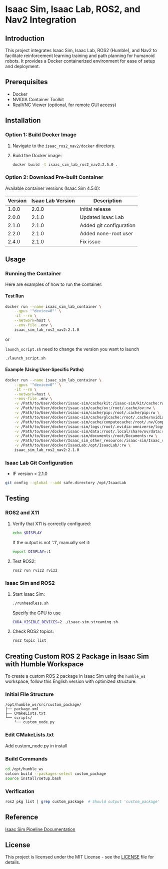 # Isaac Sim, Isaac Lab, ROS2, and Nav2 Integration

## Introduction

This project integrates Isaac Sim, Isaac Lab, ROS2 (Humble), and Nav2 to facilitate reinforcement learning training and path planning for humanoid robots. It provides a Docker containerized environment for ease of setup and deployment.

## Prerequisites

*   Docker
*   NVIDIA Container Toolkit
*   RealVNC Viewer (optional, for remote GUI access)

## Installation

### Option 1: Build Docker Image

1.  Navigate to the `isaac_ros2_nav2/docker` directory.
2.  Build the Docker image:

    ```bash
    docker build -t isaac_sim_lab_ros2_nav2:2.5.0 .
    ```

### Option 2: Download Pre-built Container

Available container versions (Isaac Sim 4.5.0):

| Version | Isaac Lab Version | Description |
|---------|-------------------|-------------|
| 1.0.0   | 2.0.0            | Initial release |
| 2.0.0   | 2.1.0            | Updated Isaac Lab |
| 2.1.0   | 2.1.0            | Added git configuration |
| 2.2.0   | 2.1.0            | Added none-root user |
| 2.4.0   | 2.1.0            | Fix issue |

## Usage

### Running the Container

Here are examples of how to run the container:

#### Test Run

```bash
docker run --name isaac_sim_lab_container \
    --gpus '"device=0"' \
    -it --rm \
    --network=host \
    --env-file .env \
    isaac_sim_lab_ros2_nav2:2.1.0
```

or

`launch_script.sh` need to change the version you want to launch
```bash
./launch_script.sh 
```

#### Example  (Using User-Specific Paths)

```bash
docker run --name isaac_sim_lab_container \
    --gpus '"device=0"' \
    -it --rm \
    --network=host \
    --env-file .env \
    -v /Path/to/User/docker/isaac-sim/cache/kit:/isaac-sim/kit/cache:rw \
    -v /Path/to/User/docker/isaac-sim/cache/ov:/root/.cache/ov:rw \
    -v /Path/to/User/docker/isaac-sim/cache/pip:/root/.cache/pip:rw \
    -v /Path/to/User/docker/isaac-sim/cache/glcache:/root/.cache/nvidia/GLCache:rw \
    -v /Path/to/User/docker/isaac-sim/cache/computecache:/root/.nv/ComputeCache:rw \
    -v /Path/to/User/docker/isaac-sim/logs:/root/.nvidia-omniverse/logs:rw \
    -v /Path/to/User/docker/isaac-sim/data:/root/.local/share/ov/data:rw \
    -v /Path/to/User/docker/isaac-sim/documents:/root/Documents:rw \
    -v /Path/to/User/docker/Isaac_sim_other_resource:/isaac-sim/Isaac_sim_other_resource:rw \
    -v /Path/to/User/docker/IsaacLab:/opt/IsaacLab/:rw \
    isaac_sim_lab_ros2_nav2:2.1.0
```

### Isaac Lab Git Configuration

* IF version < 2.1.0

```bash
git config --global --add safe.directory /opt/IsaacLab
```


## Testing

### ROS2 and X11

1.  Verify that X11 is correctly configured:

    ```bash
    echo $DISPLAY
    ```

    If the output is not ':1', manually set it:

    ```bash
    export DISPLAY=:1
    ```

2.  Test ROS2:

    ```bash
    ros2 run rviz2 rviz2
    ```

### Isaac Sim and ROS2

1.  Start Isaac Sim:

    ```bash
    ./runheadless.sh
    ```

    Specify the GPU to use
    ```bash
    CUDA_VISIBLE_DEVICES=2 ./isaac-sim.streaming.sh
    ```

2.  Check ROS2 topics:

    ```bash
    ros2 topic list
    ```



## Creating Custom ROS 2 Package in Isaac Sim with Humble Workspace

To create a custom ROS 2 package in Isaac Sim using the `humble_ws` workspace, follow this English version with optimized structure:
### Initial File Structure

```
/opt/humble_ws/src/custom_package/
├── package.xml
├── CMakeLists.txt
└── scripts/
    └── custom_node.py
```
### Edit CMakeLists.txt
Add custom_node.py in install

### Build Commands
```bash
cd /opt/humble_ws
colcon build --packages-select custom_package
source install/setup.bash
```

### Verification
```bash
ros2 pkg list | grep custom_package  # Should output 'custom_package'
```
## Reference
[Isaac Sim Pipeline Documentation](https://hackmd.io/jbBMe9ykQ5-ySglpPR_OZg)


## License

This project is licensed under the MIT License - see the [LICENSE](LICENSE) file for details.



